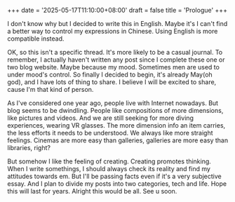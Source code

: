 +++
date = '2025-05-17T11:10:00+08:00'
draft = false
title = 'Prologue'
+++

I don't know why but I decided to write this in English. Maybe it's I can't find a better way to control my expressions in Chinese. Using English is more compatible instead. 

OK, so this isn't a specific thread. It's more likely to be a casual journal. To remember, I actually haven't written any post since I complete these one or two blog website. Maybe because my mood. Sometimes men are used to under mood's control. So finally I decided to begin, it's already May(oh god), and I have lots of thing to share. I believe I will be excited to share, cause I'm that kind of person.

As I've considered one year ago, people live with Internet nowadays. But blog seems to be dwindling. People like compositions of more dimensions, like pictures and videos. And we are still seeking for more diving experiences, wearing VR glasses. The more dimension info an item carries, the less efforts it needs to be understood. We always like more straight feelings. Cinemas are more easy than galleries, galleries are more easy than libraries, right? 

But somehow I like the feeling of creating. Creating promotes thinking. When I write somethings, I should always check its reality and find my attitudes towards em. But I'll be passing facts even if it's a very subjective essay. And I plan to divide my posts into two categories, tech and life. Hope this will last for years. Alright this would be all. See u soon.
